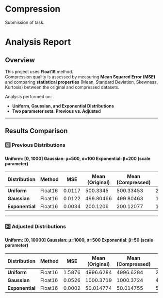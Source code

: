 # Compression
Submission of task.
# **Analysis Report**

## **Overview**
This project uses **Float16** method.  
Compression quality is assessed by measuring **Mean Squared Error (MSE)** and comparing **statistical properties** (Mean, Standard Deviation, Skewness, Kurtosis) between the original and compressed datasets.

Analysis performed on:
- **Uniform, Gaussian, and Exponential Distributions**  
- **Two parameter sets: Previous vs. Adjusted**

---

## **Results Comparison**
### **1️⃣ Previous Distributions**
#### **Uniform: [0, 1000] Gaussian: μ=500, σ=100 Exponential: β=200 (scale parameter)**
| Distribution | Method | MSE | Mean (Original) | Mean (Compressed) | Std (Original) | Std (Compressed) | Skew (Original) | Skew (Compressed) | Kurtosis (Original) | Kurtosis (Compressed) |
|-------------|--------|------|----------------|----------------|----------------|----------------|----------------|----------------|------------------|------------------|
| **Uniform**  | Float16  | 0.0117 | 500.3345 | 500.33453 | 288.59097 | 288.5911 | -0.0007 | -0.0007 | -1.1994 | -1.1994 |
| **Gaussian** | Float16  | 0.0122 | 499.80466 | 499.80463 | 100.10974 | 100.10982 | 0.0004 | 0.0004 | 0.0021 | 0.0020 |
| **Exponential** | Float16  | 0.0034 | 200.1206 | 200.12077 | 199.64941 | 199.6497 | 1.9757 | 1.9757 | 5.7504 | 5.7504 |

---

### **2️⃣ Adjusted Distributions**
#### **Uniform: [0, 10000] Gaussian: μ=1000, σ=500 Exponential: β=50 (scale parameter)**
| Distribution | Method | MSE | Mean (Original) | Mean (Compressed) | Std (Original) | Std (Compressed) | Skew (Original) | Skew (Compressed) | Kurtosis (Original) | Kurtosis (Compressed) |
|-------------|--------|------|----------------|----------------|----------------|----------------|----------------|----------------|------------------|------------------|
| **Uniform**  | Float16  | 1.5876 | 4996.6284 | 4996.6284 | 2887.7085 | 2887.7104 | 0.0012 | 0.0012 | -1.2006 | -1.2006 |
| **Gaussian** | Float16  | 0.0526 | 1000.3719 | 1000.3724 | 499.82144 | 499.82205 | 0.0025 | 0.0025 | -0.0060 | -0.0060 |
| **Exponential** | Float16  | 0.0002 | 50.014774 | 50.014755 | 50.018337 | 50.01832 | 1.9969 | 1.9969 | 5.9878 | 5.9879 |

